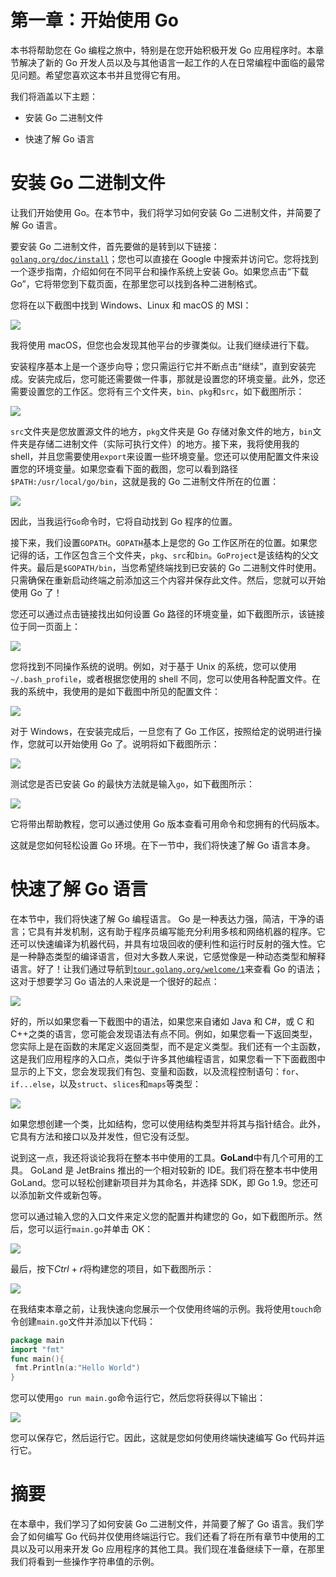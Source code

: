 # 第一章：开始使用 Go

本书将帮助您在 Go 编程之旅中，特别是在您开始积极开发 Go 应用程序时。本章节解决了新的 Go 开发人员以及与其他语言一起工作的人在日常编程中面临的最常见问题。希望您喜欢这本书并且觉得它有用。

我们将涵盖以下主题：

+   安装 Go 二进制文件

+   快速了解 Go 语言

# 安装 Go 二进制文件

让我们开始使用 Go。在本节中，我们将学习如何安装 Go 二进制文件，并简要了解 Go 语言。

要安装 Go 二进制文件，首先要做的是转到以下链接：[`golang.org/doc/install`](https://golang.org/doc/install)；您也可以直接在 Google 中搜索并访问它。您将找到一个逐步指南，介绍如何在不同平台和操作系统上安装 Go。如果您点击“下载 Go”，它将带您到下载页面，在那里您可以找到各种二进制格式。

您将在以下截图中找到 Windows、Linux 和 macOS 的 MSI：

![](img/cc1f0180-dd8d-4c29-88bf-3e936a68fed2.png)

我将使用 macOS，但您也会发现其他平台的步骤类似。让我们继续进行下载。

安装程序基本上是一个逐步向导；您只需运行它并不断点击“继续”，直到安装完成。安装完成后，您可能还需要做一件事，那就是设置您的环境变量。此外，您还需要设置您的工作区。您将有三个文件夹，`bin`、`pkg`和`src`，如下截图所示：

![](img/ad693586-b8d7-4898-b568-296ea7bd9c88.png)

`src`文件夹是您放置源文件的地方，`pkg`文件夹是 Go 存储对象文件的地方，`bin`文件夹是存储二进制文件（实际可执行文件）的地方。接下来，我将使用我的 shell，并且您需要使用`export`来设置一些环境变量。您还可以使用配置文件来设置您的环境变量。如果您查看下面的截图，您可以看到路径`$PATH:/usr/local/go/bin`，这就是我的 Go 二进制文件所在的位置：

![](img/a05dd85f-116b-482c-83c9-2b17140c83d1.png)

因此，当我运行`Go`命令时，它将自动找到 Go 程序的位置。

接下来，我们设置`GOPATH`。`GOPATH`基本上是您的 Go 工作区所在的位置。如果您记得的话，工作区包含三个文件夹，`pkg`、`src`和`bin`。`GoProject`是该结构的父文件夹。最后是`$GOPATH/bin`，当您希望终端找到已安装的 Go 二进制文件时使用。只需确保在重新启动终端之前添加这三个内容并保存此文件。然后，您就可以开始使用 Go 了！

您还可以通过点击链接找出如何设置 Go 路径的环境变量，如下截图所示，该链接位于同一页面上：

![](img/ece31944-4fa2-4491-8969-1db2b04813f2.png)

您将找到不同操作系统的说明。例如，对于基于 Unix 的系统，您可以使用`~/.bash_profile`，或者根据您使用的 shell 不同，您可以使用各种配置文件。在我的系统中，我使用的是如下截图中所见的配置文件：

![](img/2ec25741-dc7c-4fb6-b138-7fcda340d3f4.png)

对于 Windows，在安装完成后，一旦您有了 Go 工作区，按照给定的说明进行操作，您就可以开始使用 Go 了。说明将如下截图所示：

![](img/1ee9027a-dde7-4abd-88ee-598e7c11adc4.png)

测试您是否已安装 Go 的最快方法就是输入`go`，如下截图所示：

![](img/ae4661b5-6535-46c1-8ed7-1e5ca5c58cf2.png)

它将带出帮助教程，您可以通过使用 Go 版本查看可用命令和您拥有的代码版本。

这就是您如何轻松设置 Go 环境。在下一节中，我们将快速了解 Go 语言本身。

# 快速了解 Go 语言

在本节中，我们将快速了解 Go 编程语言。 Go 是一种表达力强，简洁，干净的语言；它具有并发机制，这有助于程序员编写能充分利用多核和网络机器的程序。它还可以快速编译为机器代码，并具有垃圾回收的便利性和运行时反射的强大性。它是一种静态类型的编译语言，但对大多数人来说，它感觉像是一种动态类型和解释语言。好了！让我们通过导航到[`tour.golang.org/welcome/1`](https://tour.golang.org/welcome/1)来查看 Go 的语法；这对于想要学习 Go 语法的人来说是一个很好的起点：

![](img/0531d92f-0fa8-49d2-b0a5-5fe4de42171d.png)

好的，所以如果您看一下截图中的语法，如果您来自诸如 Java 和 C#，或 C 和 C++之类的语言，您可能会发现语法有点不同。例如，如果您看一下返回类型，您实际上是在函数的末尾定义返回类型，而不是定义类型。我们还有一个主函数，这是我们应用程序的入口点，类似于许多其他编程语言，如果您看一下下面截图中显示的上下文，您会发现我们有包、变量和函数，以及流程控制语句：`for`、`if...else`，以及`struct`、`slices`和`maps`等类型：

![](img/2aff032d-e205-49a6-a873-da00529d102e.png)

如果您想创建一个类，比如结构，您可以使用结构类型并将其与指针结合。此外，它具有方法和接口以及并发性，但它没有泛型。

说到这一点，我还将谈论我将在整本书中使用的工具。**GoLand**中有几个可用的工具。 GoLand 是 JetBrains 推出的一个相对较新的 IDE。我们将在整本书中使用 GoLand。您可以轻松创建新项目并为其命名，并选择 SDK，即 Go 1.9。您还可以添加新文件或新包等。

您可以通过输入您的入口文件来定义您的配置并构建您的 Go，如下截图所示。然后，您可以运行`main.go`并单击 OK：

![](img/ef4f11d9-cb81-44f4-a70b-f72f7bcf9fdf.png)

最后，按下*Ctrl* + *r*将构建您的项目，如下截图所示：

![](img/c3e1bc05-93d5-4ec2-95ae-1da7786c8ce7.png)

在我结束本章之前，让我快速向您展示一个仅使用终端的示例。我将使用`touch`命令创建`main.go`文件并添加以下代码：

```go
package main
import "fmt"
func main(){
 fmt.Println(a:"Hello World")
}
```

您可以使用`go run main.go`命令运行它，然后您将获得以下输出：

![](img/ed40c885-8935-47d5-8781-bf553c172e2f.png)

您可以保存它，然后运行它。因此，这就是您如何使用终端快速编写 Go 代码并运行它。

# 摘要

在本章中，我们学习了如何安装 Go 二进制文件，并简要了解了 Go 语言。我们学会了如何编写 Go 代码并仅使用终端运行它。我们还看了将在所有章节中使用的工具以及可以用来开发 Go 应用程序的其他工具。我们现在准备继续下一章，在那里我们将看到一些操作字符串值的示例。
